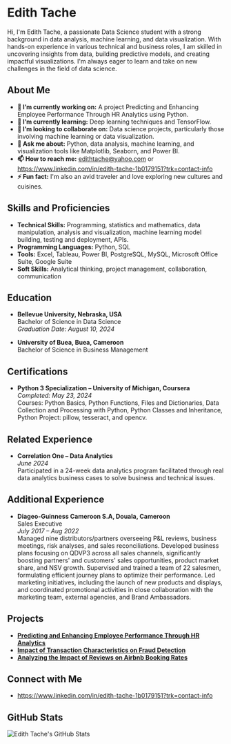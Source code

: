 # Edith Tache

Hi, I'm Edith Tache, a passionate Data Science student with a strong background in data analysis, machine learning, and data visualization. With hands-on experience in various technical and business roles, I am skilled in uncovering insights from data, building predictive models, and creating impactful visualizations. I'm always eager to learn and take on new challenges in the field of data science.

## About Me
- **🔭 I’m currently working on:** A project Predicting and Enhancing Employee Performance Through HR Analytics using Python.
- **🌱 I’m currently learning:** Deep learning techniques and TensorFlow.
- **👯 I’m looking to collaborate on:** Data science projects, particularly those involving machine learning or data visualization.
- **💬 Ask me about:** Python, data analysis, machine learning, and visualization tools like Matplotlib, Seaborn, and Power BI.
- **📫 How to reach me:** edithtache@yahoo.com or https://www.linkedin.com/in/edith-tache-1b0179151?trk=contact-info
- **⚡ Fun fact:** I'm also an avid traveler and love exploring new cultures and cuisines.

## Skills and Proficiencies
- **Technical Skills:** Programming, statistics and mathematics, data manipulation, analysis and visualization, machine learning model building, testing and deployment, APIs.
- **Programming Languages:** Python, SQL
- **Tools:** Excel, Tableau, Power BI, PostgreSQL, MySQL, Microsoft Office Suite, Google Suite
- **Soft Skills:** Analytical thinking, project management, collaboration, communication

## Education
- **Bellevue University, Nebraska, USA**  
  Bachelor of Science in Data Science  
  *Graduation Date: August 10, 2024*

- **University of Buea, Buea, Cameroon**  
  Bachelor of Science in Business Management  

## Certifications
- **Python 3 Specialization – University of Michigan, Coursera**  
  *Completed: May 23, 2024*  
  Courses: Python Basics, Python Functions, Files and Dictionaries, Data Collection and Processing with Python, Python Classes and Inheritance, Python Project: pillow, tesseract, and opencv.

## Related Experience
- **Correlation One – Data Analytics**  
  *June 2024*  
  Participated in a 24-week data analytics program facilitated through real data analytics business cases to solve business and technical issues.

## Additional Experience
- **Diageo-Guinness Cameroon S.A, Douala, Cameroon**  
  Sales Executive  
  *July 2017 – Aug 2022*  
  Managed nine distributors/partners overseeing P&L reviews, business meetings, risk analyses, and sales reconciliations. Developed business plans focusing on QDVP3 across all sales channels, significantly boosting partners' and customers' sales opportunities, product market share, and NSV growth. Supervised and trained a team of 22 salesmen, formulating efficient journey plans to optimize their performance. Led marketing initiatives, including the launch of new products and displays, and coordinated promotional activities in close collaboration with the marketing team, external agencies, and Brand Ambassadors.

## Projects
- **[Predicting and Enhancing Employee Performance Through HR Analytics](https://github.com/EdithTache/My-portfollo/blob/main/Project%201.md)**
- **[Impact of Transaction Characteristics on Fraud Detection](https://github.com/EdithTache/My-portfollo/blob/main/Project%202.md)**
- **[Analyzing the Impact of Reviews on Airbnb Booking Rates](https://github.com/EdithTache/My-portfollo/blob/main/Project%203.md)**

## Connect with Me
- https://www.linkedin.com/in/edith-tache-1b0179151?trk=contact-info
   
## GitHub Stats
![Edith Tache's GitHub Stats](https://github-readme-stats.vercel.app/api?username=edithtache&show_icons=true&theme=radical)
